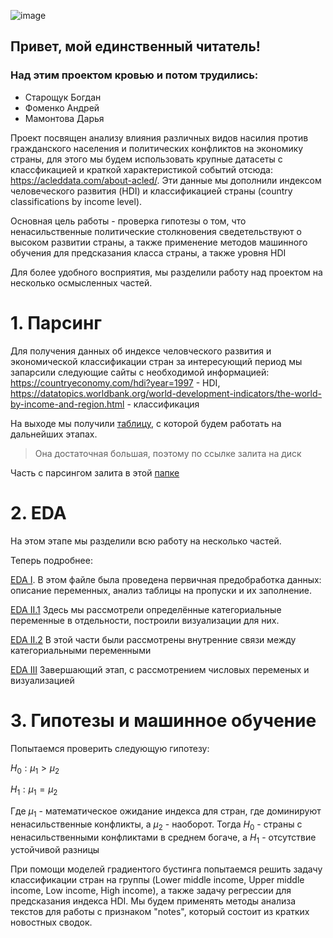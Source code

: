 ![image](https://github.com/dmamontova/andan-project/assets/121117316/8052d70c-b2cf-43fb-bf55-9c0a444957f8)
## Привет, мой единственный читатель! 
### Над этим проектом кровью и потом трудились:
- Старощук Богдан
- Фоменко Андрей
- Мамонтова Дарья

Проект посвящен анализу влияния различных видов насилия против гражданского населения и политических конфликтов на экономику страны, для этого мы будем использовать крупные датасеты с классфикацией и краткой характеристикой событий отсюда: https://acleddata.com/about-acled/. 
Эти данные мы дополнили индексом человеческого развития (HDI) и классификацией страны (country classifications by income level).

Основная цель работы - проверка гипотезы о том, что ненасильственные политические столкновения сведетельствуют о высоком развитии страны, а также применение методов машинного обучения для предсказания класса страны, а также уровня HDI

Для более удобного восприятия, мы разделили работу над проектом на несколько осмысленных частей.

# 1. Парсинг

Для получения данных об индексе человческого развития и экономической классификации стран за интересующий период мы запарсили следующие сайты с необходимой информацией: 
https://countryeconomy.com/hdi?year=1997 - HDI, 
https://datatopics.worldbank.org/world-development-indicators/the-world-by-income-and-region.html - классификация

На выходе мы получили [таблицу](https://drive.google.com/file/d/1O3jwPG2JOHn5F90vUD4X7JsYtyZNSIrM/view?usp=share_link), с которой будем работать на дальнейших этапах. 
> Она достаточная большая, поэтому по ссылке залита на диск

Часть с парсингом залита в этой [папке](https://github.com/dmamontova/andan-project/tree/87a7f0d3a5f77ad247e396c24bead5b56523d917/parsing)

# 2. EDA

На этом этапе мы разделили всю работу на несколько частей.

Теперь подробнее:

[EDA I](https://github.com/dmamontova/andan-project/blob/main/EDA/EDA%20I.ipynb). В этом файле была проведена первичная предобработка данных: описание переменных, анализ таблицы на пропуски и их заполнение.

[EDA II.1](https://github.com/dmamontova/andan-project/blob/main/EDA/EDA%20II.1.ipynb) Здесь мы рассмотрели определённые категориальные переменные в отдельности, построили визуализации для них.

[EDA II.2](https://github.com/dmamontova/andan-project/blob/main/EDA/EDA%20II.2.ipynb) В этой части были рассмотрены внутренние связи между категориальными переменными

[EDA III](https://github.com/dmamontova/andan-project/blob/main/EDA/EDA%20III.ipynb) Завершающий этап, с рассмотрением числовых переменых и визуализацией

# 3. Гипотезы и машинное обучение

Попытаемся проверить следующую гипотезу:

$H_0: \mu_1 > \mu_2$

$H_1: \mu_1 = \mu_2$

Где $\mu_1$  - математическое ожидание индекса для стран, где доминируют ненасильственные конфликты, a $\mu_2$ - наоборот. Тогда $H_0$ - страны с ненасильственными конфликтами в среднем богаче, а $H_1$ - отсутствие устойчивой разницы 

При помощи моделей градиентого бустинга попытаемся решить задачу классификации стран на группы (Lower middle income, Upper middle income, Low income, High income), а также задачу регрессии для предсказания индекса HDI. Мы будем применять методы анализа текстов для работы с признаком "notes", который состоит из кратких новостных сводок.





